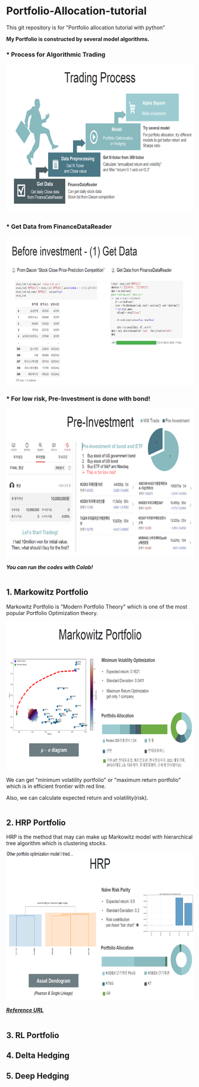 # Portfolio-Allocation-tutorial
This git repository is for "Portfolio allocation tutorial with python"

**My Portfolio is constructed by several model algorithms.**

### * Process for Algorithmic Trading
<img src="./img/Trading_Process.png" width="800" height="400"/>

### * Get Data from FinanceDataReader
<img src="./img/Get_Data.png" width="800" height="400"/>

### * For low risk, Pre-Investment is done with bond!
<img src="./img/Pre_investment.png" width="800" height="400"/>

***You can run the codes with Colab!***
<br></br>

## 1. Markowitz Portfolio
Markowitz Portfolio is "Modern Portfolio Theory" which is one of the most popular Portfolio Optimization theory. 

<img src="./img/Markowitz_Portfolio.png" width="800" height="400"/>

We can get "minimum volatility portfolio" or "maximum return portfolio" which is in efficient frontier with red line. 

Also, we can calculate expected return and volatility(risk).
<br></br>

## 2. HRP Portfolio
HRP is the method that may can make up Markowitz model with hierarchical tree algorithm which is clustering stocks.

<img src="./img/HRP.png" width="600" height="400"/>

***[Reference URL](https://medium.com/@orenji.eirl/hierarchical-risk-parity-with-python-and-riskfolio-lib-c0e60b94252e)***
<br></br>

## 3. RL Portfolio

## 4. Delta Hedging

## 5. Deep Hedging
